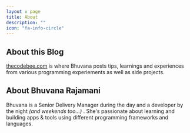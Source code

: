 ```yaml
---
layout : page
title: About
description: ""
icon: "fa-info-circle"
---
```


## About this Blog

[thecodebee.com](http://thecodebee.com) is where Bhuvana posts tips, learnings and experiences from various programming experiements as well as side projects.

## About Bhuvana Rajamani

Bhuvana is a Senior Delivery Manager during the day and a developer by the night *(and weekends too...)* . She's passionate about learning and building apps & tools using different programming frameworks and languages.


